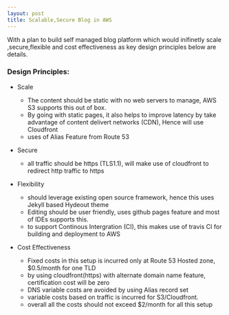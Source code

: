 ```yaml
---
layout: post
title: Scalable,Secure Blog in AWS
---
```


With a plan  to build self managed blog platform which would inifinetly scale ,secure,flexible and cost effectiveness as key design principles below are details. 


### Design Principles: 

* Scale
  - The content should be static with no web servers to manage, AWS S3 supports this out of box.
  - By going with static pages, it also helps to improve latency by take advantage of content delivert networks (CDN), Hence will use Cloudfront 
  - uses of Alias Feature from Route 53
  
 
* Secure
  - all traffic should be https (TLS1.1), will make use of cloudfront to redirect http traffic to https 
 
* Flexibility
  - should leverage existing open source framework, hence this uses Jekyll based Hydeout theme
  - Editing should be user friendly, uses github pages feature and most of IDEs supports this.
  - to support Continous Intergration (CI), this makes use of travis CI for building and deployment to AWS
  
* Cost Effectiveness
  - Fixed costs in this setup is incurred only at Route 53 Hosted zone, $0.5/month for one TLD
  - by using cloudfront(https) with alternate domain name feature, certification cost will be zero
  - DNS variable costs are avoided by using Alias record set
  - variable costs based on traffic is incurred for S3/Cloudfront.
  - overall all the costs should not exceed $2/month for all this setup
   
    


